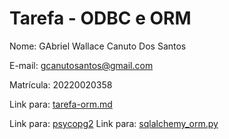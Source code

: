 # Tarefa - ODBC e ORM

Nome: GAbriel Wallace Canuto Dos Santos

E-mail: gcanutosantos@gmail.com

Matrícula: 20220020358

Link para: [tarefa-orm.md](tarefas/orm/tarefa-orm.md)

Link para: [psycopg2](tarefas/scripts/psycopg2_odbc.py)
Link para: [sqlalchemy_orm.py](tarefas/scripts/sqlalchemy_orm.py)